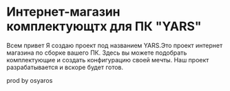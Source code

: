 # Интернет-магазин комплектующтх для ПК "YARS"
Всем привет 
Я создаю проект под названием YARS.Это проект интернет магазина по сборке вашего ПК.
Здесь вы можете подобрать комплектующие и создать конфигурацию своей мечты.
Наш проект разрабатывается и вскоре будет готов.

prod by osyaros
